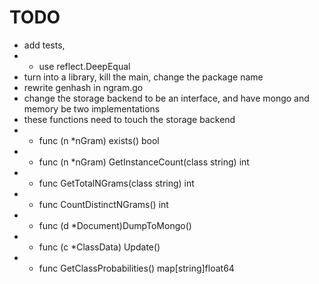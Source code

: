 TODO
====

+ add tests,
+ + use reflect.DeepEqual
+ turn into a library, kill the main, change the package name 
+ rewrite genhash in ngram.go
+ change the storage backend to be an interface, and have mongo and memory be two implementations
+ these functions need to touch the storage backend
+ + func (n *nGram) exists() bool
+ + func (n *nGram) GetInstanceCount(class string) int
+ + func GetTotalNGrams(class string) int
+ + func CountDistinctNGrams() int
+ + func (d *Document)DumpToMongo()
+ + func (c *ClassData) Update()
+ + func GetClassProbabilities() map[string]float64


